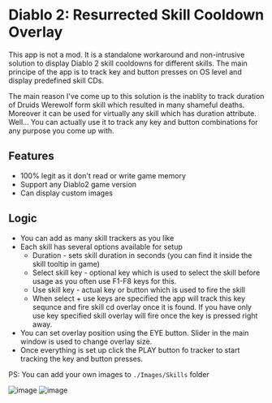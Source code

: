 # Diablo 2: Resurrected Skill Cooldown Overlay

This app is not a mod. It is a standalone workaround and non-intrusive solution to display Diablo 2 skill cooldowns for different skills.
The main principe of the app is to track key and button presses on OS level and display predefined skill CDs.

The main reason I've come up to this solution is the inablity to track duration of Druids Werewolf form skill which resulted in many shameful deaths. Moreover it can be used for virtually any skill which has duration attribute. Well... You can actually use it to track any key and button combinations for any purpose you come up with. 

## Features
* 100% legit as it don't read or write game memory
* Support any Diablo2 game version
* Can display custom images

## Logic
* You can add as many skill trackers as you like
* Each skill has several options available for setup
  * Duration - sets skill duration in seconds (you can find it inside the skill tooltip in game)
  * Select skill key - optional key which is used to select the skill before usage as you often use F1-F8 keys for this.
  * Use skill key - actual key or button which is used to fire the skill
  * When select + use keys are specified the app will track this key sequnce and fire skill cd overlay once it is found. If you have only use key specified skill overlay will fire once the key is pressed right away.
* You can set overlay position using the EYE button. Slider in the main window is used to change overlay size.
* Once everything is set up click the PLAY button fo tracker to start tracking the key and button presses.

PS: You can add your own images to `./Images/Skills` folder

![image](https://user-images.githubusercontent.com/5926603/136777614-2d0fca33-68b9-4732-8e14-7cd06f6d7fab.png)
![image](https://user-images.githubusercontent.com/5926603/136778357-9026e912-1af4-4d3a-87b7-600a50833b5a.png)
